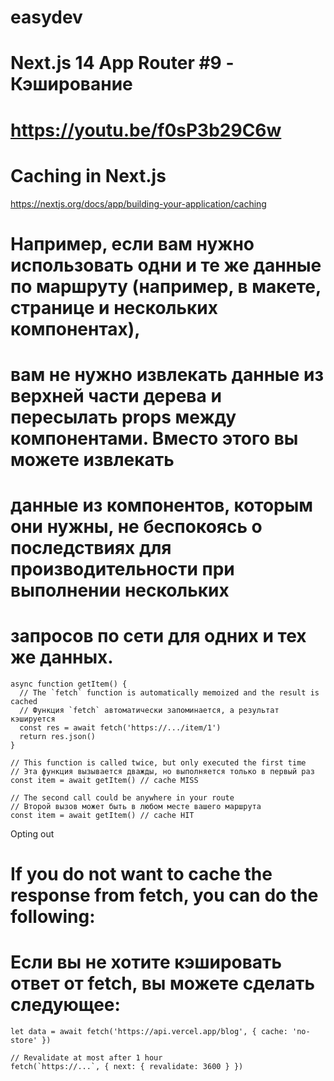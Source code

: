 # easydev 
# Next.js 14 App Router #9 - Кэширование 
# https://youtu.be/f0sP3b29C6w

# Caching in Next.js
https://nextjs.org/docs/app/building-your-application/caching

# Например, если вам нужно использовать одни и те же данные по маршруту (например, в макете, странице и нескольких компонентах), 
# вам не нужно извлекать данные из верхней части дерева и пересылать props между компонентами. Вместо этого вы можете извлекать 
# данные из компонентов, которым они нужны, не беспокоясь о последствиях для производительности при выполнении нескольких 
# запросов по сети для одних и тех же данных.

```tsx app/example.tsx
async function getItem() {
  // The `fetch` function is automatically memoized and the result is cached
  // Функция `fetch` автоматически запоминается, а результат кэшируется
  const res = await fetch('https://.../item/1')
  return res.json()
}
 
// This function is called twice, but only executed the first time
// Эта функция вызывается дважды, но выполняется только в первый раз
const item = await getItem() // cache MISS
 
// The second call could be anywhere in your route
// Второй вызов может быть в любом месте вашего маршрута
const item = await getItem() // cache HIT
```

Opting out
# If you do not want to cache the response from fetch, you can do the following:
# Если вы не хотите кэшировать ответ от fetch, вы можете сделать следующее:
```tsx
let data = await fetch('https://api.vercel.app/blog', { cache: 'no-store' })
```
```tsx
// Revalidate at most after 1 hour
fetch(`https://...`, { next: { revalidate: 3600 } })
```
